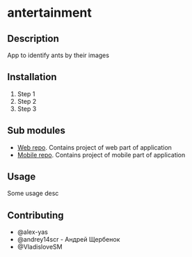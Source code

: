 # antertainment

## Description

App to identify ants by their images

## Installation

1. Step 1
2. Step 2
3. Step 3

## Sub modules

- [Web repo](https://github.com/andrey14scr/antertainment-web). Contains project of web part of application
- [Mobile repo](https://github.com/andrey14scr/antertainment-mobile). Contains project of mobile part of application

## Usage

Some usage desc

## Contributing

- @alex-yas
- @andrey14scr - Андрей Щербенок
- @VladisloveSM

